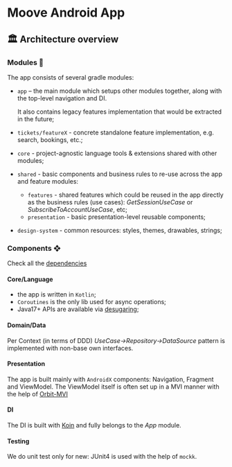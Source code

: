 # Moove Android App

## 🏛 Architecture overview

### Modules 🐘

The app consists of several gradle modules:
- `app` – the main module which setups other modules together, along with the top-level navigation and DI.

  It also contains legacy features implementation that would be extracted in the future;

- `tickets/featureX` - concrete standalone feature implementation, e.g. search, bookings, etc.;
- `core` - project-agnostic language tools & extensions shared with other modules;
- `shared` - basic components and business rules to re-use across the app and feature modules:
    - `features` - shared features which could be reused in the app directly
      as the business rules (use cases): _GetSessionUseCase_ or _SubscribeToAccountUseCase_, etc;
    - `presentation` - basic presentation-level reusable components;
- `design-system` - common resources: styles, themes, drawables, strings;

### Components ❖

Check all the [dependencies](../gradle/libs.versions.toml)

#### Core/Language
- the app is written in `Kotlin`;
- `Coroutines` is the only lib used for async operations;
- Java17+ APIs are available via [desugaring](https://developer.android.com/studio/write/java8-support-table);

#### Domain/Data
Per Context (in terms of DDD) _UseCase->Repository->DataSource_ pattern is implemented with non-base own interfaces.

#### Presentation
The app is built mainly with `AndroidX` components: Navigation, Fragment and ViewModel.
The ViewModel itself is often set up in a MVI manner with the help of [Orbit-MVI](https://github.com/orbit-mvi/orbit-mvi)

#### DI
The DI is built with [Koin](https://insert-koin.io/) and fully belongs to the _App_ module.

#### Testing
We do unit test only for new: JUnit4 is used with the help of `mockk`.